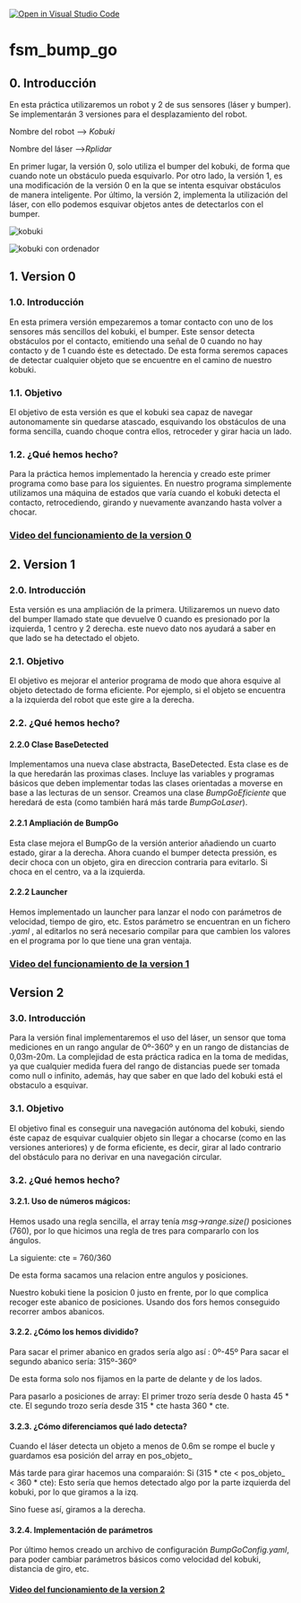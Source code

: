 [![Open in Visual Studio Code](https://classroom.github.com/assets/open-in-vscode-f059dc9a6f8d3a56e377f745f24479a46679e63a5d9fe6f495e02850cd0d8118.svg)](https://classroom.github.com/online_ide?assignment_repo_id=6870060&assignment_repo_type=AssignmentRepo)
# fsm_bump_go

## 0. Introducción
En esta práctica utilizaremos un robot y 2 de sus sensores (láser y bumper). Se implementarán 3 versiones para el desplazamiento del robot.

Nombre del robot --> *Kobuki*

Nombre del láser -->*Rplidar*

En primer lugar, la versión 0, solo utiliza el bumper del kobuki, de forma que cuando note un obstáculo pueda esquivarlo.
Por otro lado, la versión 1, es una modificación de la versión 0 en la que se intenta esquivar obstáculos de manera inteligente.
Por último, la versión 2, implementa la utilización del láser, con ello podemos esquivar objetos antes de detectarlos con el bumper.

![kobuki](https://user-images.githubusercontent.com/90764701/154570504-dec4714e-e3a4-4ba8-bfc1-0cd0553e0da6.jpg)

![kobuki con ordenador](https://user-images.githubusercontent.com/90764701/154570436-daeb5a06-6168-405d-b3c9-3d36c738faed.jpg)


## 1. Version 0

### 1.0. Introducción

En esta primera versión empezaremos a tomar contacto con uno de los sensores más sencillos del kobuki, el bumper. Este sensor detecta obstáculos por el contacto, emitiendo una señal de 0 cuando no hay contacto y de 1 cuando éste es detectado. De esta forma seremos capaces de  detectar cualquier objeto que se encuentre en el camino de nuestro kobuki.

### 1.1. Objetivo

El objetivo de esta versión es que el kobuki sea capaz de navegar autonomamente sin quedarse atascado, esquivando los obstáculos de una forma sencilla, cuando choque contra ellos, retroceder y girar hacia un lado. 

### 1.2. ¿Qué hemos hecho?

Para la práctica hemos implementado la herencia y creado este primer programa como base para los siguientes. En nuestro programa simplemente utilizamos una máquina de estados que varía cuando el kobuki detecta el contacto, retrocediendo, girando y nuevamente avanzando hasta volver a chocar.

  ### [Video del funcionamiento de la version 0](https://urjc-my.sharepoint.com/:v:/g/personal/da_quinga_2020_alumnos_urjc_es/ERZZHS94AaRIvg1dBxt_WscB_xtm80WHpZEaWqBEXvW4LQ?e=JcuD3L)
  
## 2. Version 1

### 2.0. Introducción

Esta versión es una ampliación de la primera. Utilizaremos un nuevo dato del bumper llamado state que devuelve 0 cuando es presionado por la izquierda, 1 centro y 2 derecha. este nuevo dato nos ayudará a saber en que lado se ha detectado el objeto.

### 2.1. Objetivo

El objetivo es mejorar el anterior programa de modo que ahora esquive al objeto detectado de forma eficiente. Por ejemplo, si el objeto se encuentra a la izquierda del robot que este gire a la derecha. 

### 2.2. ¿Qué hemos hecho?

#### 2.2.0 Clase BaseDetected

Implementamos una nueva clase abstracta, BaseDetected. Esta clase es de la que heredarán las proximas clases. Incluye las variables y programas básicos que deben implementar todas las clases orientadas a moverse en base a las lecturas de un sensor. Creamos una clase *BumpGoEficiente* que heredará de esta (como también hará más tarde *BumpGoLaser*).

#### 2.2.1 Ampliación de BumpGo

Esta clase mejora el BumpGo de la versión anterior añadiendo un cuarto estado, girar a la derecha. Ahora cuando el bumper detecta pressión, es decir choca con un objeto, gira en direccion contraria para evitarlo. Si choca en el centro, va a la izquierda. 

#### 2.2.2 Launcher

Hemos implementado un launcher para lanzar el nodo con parámetros de velocidad, tiempo de giro, etc. Estos parámetro se encuentran en un fichero *.yaml* , al editarlos no será necesario compilar para que cambien los valores en el programa por lo que tiene una gran ventaja. 
  ### [Video del funcionamiento de la version 1](https://drive.google.com/file/d/13FJBwNCYC927cHRqDCM2qJm89MI393FA/view?usp=sharing)

## Version 2

### 3.0. Introducción

Para la versión final implementaremos el uso del láser, un sensor que toma mediciones en un rango angular de 0º-360º y en un rango de distancias de 0,03m-20m. La complejidad de esta práctica radica en la toma de medidas, ya que cualquier medida fuera del rango de distancias puede ser tomada como null o infinito, además, hay que saber en que lado del kobuki está el obstaculo a esquivar. 

### 3.1. Objetivo

El objetivo final es conseguir una navegación autónoma del kobuki, siendo éste capaz de esquivar cualquier objeto sin llegar a chocarse (como en las versiones anteriores) y de forma eficiente, es decir, girar al lado contrario del obstáculo para no derivar en una navegación circular.


### 3.2. ¿Qué hemos hecho?

#### 3.2.1. Uso de números mágicos:

Hemos usado una regla sencilla, el array tenía *msg->range.size()* posiciones (760), por lo que hicimos una regla de tres para compararlo con los ángulos.

La siguiente:
cte = 760/360

De esta forma sacamos una relacion entre angulos y posiciones.

Nuestro kobuki tiene la posicion 0 justo en frente, por lo que complica recoger este abanico de posiciones.
Usando dos fors hemos conseguido recorrer ambos abanicos.

#### 3.2.2. ¿Cómo los hemos dividido?

Para sacar el primer abanico en grados sería algo así : 0º-45º
Para sacar el segundo abanico sería: 315º-360º

De esta forma solo nos fijamos en la parte de delante y de los lados.

Para pasarlo a posiciones de array:
El primer trozo sería desde 0 hasta 45 * cte.
El segundo trozo sería desde 315 * cte hasta 360 * cte.

#### 3.2.3. ¿Cómo diferenciamos qué lado detecta?

Cuando el láser detecta un objeto a menos de 0.6m se rompe el bucle y guardamos esa posición del array en pos_objeto_

Más tarde para girar hacemos una comparaión:
Si (315 * cte < pos_objeto_ < 360 * cte):
Esto sería que hemos detectado algo por la parte izquierda del kobuki, por lo que giramos a la izq.

Sino fuese así, giramos a la derecha.

#### 3.2.4. Implementación de parámetros

Por último hemos creado un archivo de configuración *BumpGoConfig.yaml*, para poder cambiar parámetros básicos como velocidad del kobuki, distancia de giro, etc.

  #### [Video del funcionamiento de la version 2](https://urjc-my.sharepoint.com/:v:/g/personal/da_quinga_2020_alumnos_urjc_es/ETAaWriBvK5HuAAXQX6tWpQBq08uD1GSxMVqdE8Hc-Z_mQ?e=NgtHHE)
  
